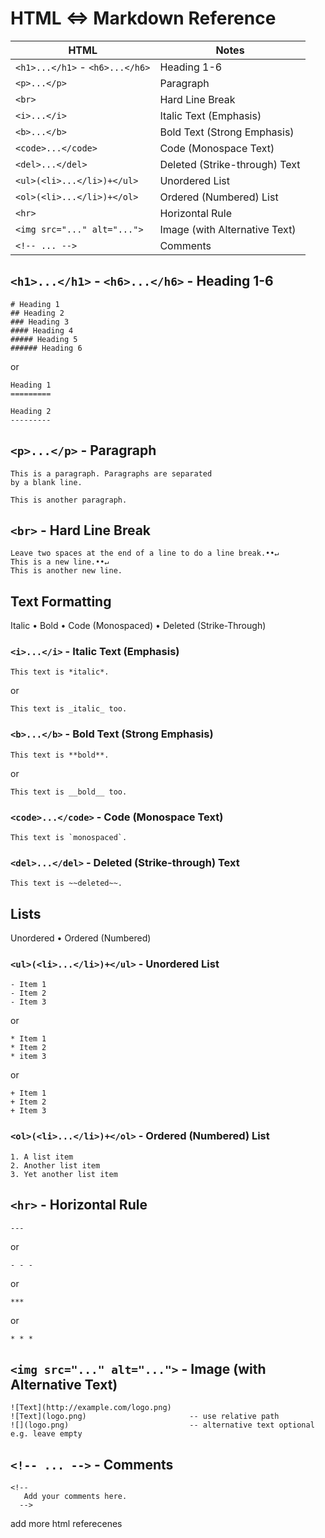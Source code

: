 # HTML <=>  Markdown Reference


HTML                            | Notes                
------------------------------- | --------------------- 
`<h1>...</h1>` - `<h6>...</h6>` | Heading 1-6
`<p>...</p>`                    | Paragraph
`<br>`                          | Hard Line Break 
`<i>...</i>`                    | Italic Text (Emphasis)
`<b>...</b>`                    | Bold Text (Strong Emphasis)
`<code>...</code>`              | Code (Monospace Text)
`<del>...</del>`                | Deleted (Strike-through) Text
`<ul>(<li>...</li>)+</ul>`      | Unordered List
`<ol>(<li>...</li>)+</ol>`      | Ordered (Numbered) List
`<hr>`                          | Horizontal Rule
`<img src="..." alt="...">`     | Image (with Alternative Text)
`<!-- ... -->`                  | Comments  



## `<h1>...</h1>` - `<h6>...</h6>` - Heading 1-6

```
# Heading 1
## Heading 2
### Heading 3
#### Heading 4
##### Heading 5
###### Heading 6
```

  or

```
Heading 1
=========

Heading 2
---------
```


## `<p>...</p>` - Paragraph

```
This is a paragraph. Paragraphs are separated
by a blank line.

This is another paragraph.
```

## `<br>` -  Hard Line Break 

```
Leave two spaces at the end of a line to do a line break.••↵
This is a new line.••↵
This is another new line.
```

## Text Formatting

Italic • Bold • Code (Monospaced) • Deleted (Strike-Through)

### `<i>...</i>` - Italic Text (Emphasis)

```
This text is *italic*.
```

or

```
This text is _italic_ too.
```

### `<b>...</b>` - Bold Text (Strong Emphasis)

```
This text is **bold**. 
```

or

```
This text is __bold__ too.
```

### `<code>...</code>` -  Code (Monospace Text)

```
This text is `monospaced`.
```

### `<del>...</del>` - Deleted (Strike-through) Text 

```
This text is ~~deleted~~.
```


## Lists

Unordered • Ordered (Numbered)

### `<ul>(<li>...</li>)+</ul>` - Unordered List

```
- Item 1
- Item 2
- Item 3
```

 or

```
* Item 1
* Item 2
* item 3
```

or

```
+ Item 1
+ Item 2
+ Item 3
```

### `<ol>(<li>...</li>)+</ol>` - Ordered (Numbered) List

```
1. A list item
2. Another list item
3. Yet another list item
```


## `<hr>` - Horizontal Rule

```
---       
```

 or   

```
- - -
```

 or

```
***
```

or

```
* * *
```


## `<img src="..." alt="...">` - Image (with Alternative Text)

```
![Text](http://example.com/logo.png)
![Text](logo.png)                       -- use relative path
![](logo.png)                           -- alternative text optional e.g. leave empty
```

## `<!-- ... -->` - Comments  

```
<!--
   Add your comments here.
  -->
```



add more html referecenes 
